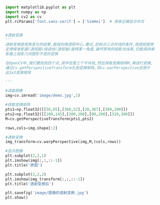 
<BlogInfo id="628" title="15.图像的透射变换" author="白日梦想猿" pv=0 read_times=0 pre_cost_time=0分41秒 category="图像处理" tag_list="['图像处理']" create_time="2021.08.11 11:01:57" update_time="2021.08.11 11:29:56" />

```python
import matplotlib.pyplot as plt
import numpy as np
import cv2 as cv
plt.rcParams['font.sans-serif'] = ['SimHei']  # 用来正确显示中文


#透射变换
'''
透射变换是视角变化的结果,是指利用透视中心,像点,目标点三点共线的条件,按透视旋转
定律使承影面(透视面)绕迹线(透视轴)旋转某一角度,破坏原有的投影光线束,仍能保持承
影面上投影几何图形不变的变换

在OpenCV中,我们要找到四个点,其中任意三个不共线,然后获取变换矩阵M,再进行变换,
通过cv.getPerspectiveTransform扎到变换矩阵,将cv.warPerspective应用于
此3x3变换矩阵

'''

#读取图像
img=cv.imread('image/demo.jpg',1)

#获取变换矩阵
pts1=np.float32([[56,65],[368,52],[28,387],[389,390]])
pts2=np.float32([[100,145],[300,100],[80,290],[310,300]])
M=cv.getPerspectiveTransform(pts1,pts2)

rows,cols=img.shape[:2]

#透射变换
img_transform=cv.warpPerspective(img,M,(cols,rows))

#显示图像
plt.subplot(2,2,1)
plt.imshow(img[:,:,::-1])
plt.title('原图')

plt.subplot(2,2,2)
plt.imshow(img_transform[:,:,::-1])
plt.title('透射变换后')

plt.savefig('image/图像的透射变换.jpg')
plt.show()








```
